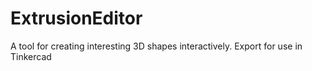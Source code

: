 # ExtrusionEditor
A tool for creating interesting 3D shapes interactively. Export for use in Tinkercad
